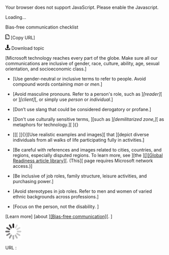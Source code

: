 Your browser does not support JavaScript. Please enable the Javascript.

Loading...

Bias-free communication checklist

![Copy URL](bias-free-communication-checklist_files/Copy.png) [Copy URL]

![Download](bias-free-communication-checklist_files/Download.png)
Download topic

[Microsoft technology reaches every part of the globe. Make sure all our communications are inclusive of gender, race, culture, ability, age, sexual orientation, and socioeconomic class.]

-   [Use gender-neutral or inclusive terms to refer to people. Avoid compound words containing *man* or *men*.]

-   [Avoid masculine pronouns. Refer to a person's role, such as ]*[reader]*[ or ]*[client]*[, or simply use *person* or *individual*.]

-   [Don’t use slang that could be considered derogatory or profane.]

-   [Don't use culturally sensitive terms, ][such as ]*[demilitarized zone,]*[ as metaphors for technology.][ ]{}

-   [[[ ]]{}][Use realistic examples and images][ that ][depict diverse individuals from all walks of life participating fully in activities.]

-   [Be careful with references and images related to cities, countries, and regions, especially disputed regions. To learn more, see ][the ][[]](http://gpweb/KBArticle/KBArticles)[[Global Readiness article library]](https://microsoft.sharepoint.com/teams/celaGlobalReadiness/Pages/Search-Article-Library.aspx "Geopolitical Readiness knowledge base")[. (This][ page requires Microsoft network access.)]

-   [Be inclusive of job roles, family structure, leisure activities, and purchasing power.]

-   [Avoid stereotypes in job roles. Refer to men and women of varied ethnic backgrounds across professions.]

-   [Focus on the person, not the disability. ]

[Learn more] [about ][[Bias-free communication]](https://worldready.cloudapp.net/Styleguide/Read?id=2700&topicid=26708)[. ]

![In progress](bias-free-communication-checklist_files/activity-large.gif)

URL :


